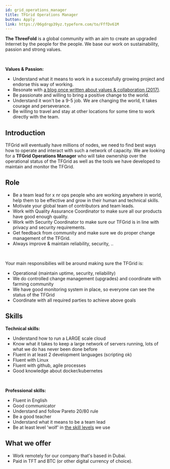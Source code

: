 ```yaml
---
id: grid_operations_manager
title: TFGrid Operations Manager
button: Apply
link: https://06gdrqp39yz.typeform.com/to/FffDv61M
---
```


**The ThreeFold** is a global community with an aim to create an upgraded Internet by the people for the people. We base our work on sustainability, passion and strong values.

<br/>

**Values & Passion:**
<br/>

  - Understand what it means to work in a successfully growing project and endorse this way of working.
  - Resonate with [a blog once written about values & collaboration (2017)](https://threefold.io/info/threefold#/threefold__kristof_build_a_better_world_values_collaboration?id=change-is-good).
  - Be passionate and willing to bring a positive change to the world.
  - Understand it won't be a 9-5 job. We are changing the world, it takes courage and perseverance.
  - Be willing to travel and stay at other locations for some time to work directly with the team.

## Introduction

TFGrid will eventually have millions of nodes, we need to find best ways how to operate and interact with such a network of capacity.
We are looking for a **TFGrid Operations Manager** who will take ownership over the operational status of the TFGrid as well as the tools we have developed to maintain and monitor the TFGrid.

## Role

- Be a team lead for x nr ops people who are working anywhere in world, help them to be effective and grow in their human and technical skills.
- Motivate your global team of contributors and team leads.
- Work with Quality Assurance Coordinator to make sure all our products have good enough quality.
- Work with Security Coordinator to make sure our TFGrid is in line with privacy and security requirements.
- Get feedback from community and make sure we do proper change management of the TFGrid.
- Always improve & maintain reliability, security, ..

<br/>

Your main responsibilies will be around making sure the TFGrid is:
- Operational (maintain uptime, security, reliability)
- We do controlled change management (upgrades) and coordinate with farming community
- We have good monitoring system in place, so everyone can see the status of the TFGrid
- Coordinate with all required parties to achieve above goals

## Skills

**Technical skills:**
  - Understand how to run a LARGE scale cloud
  - Know what it takes to keep a large network of servers running, lots of what we do has never been done before
  - Fluent in at least 2 development languages (scripting ok)
  - Fluent with Linux
  - Fluent with github, agile processes
  - Good knowledge about docker/kubernetes

<br/>

**Professional skills:**
  - Fluent in English
  - Good communicator
  - Understand and follow Pareto 20/80 rule
  - Be a good teacher
  - Understand what it means to be a team lead 
  - Be at least level 'wolf' in [the skill levels](https://threefold.io/info/threefold#/threefold__p2p_awareness_level) we use


## What we offer

- Work remotely for our company that's based in Dubai.
- Paid in TFT and BTC (or other digital currency of choice).